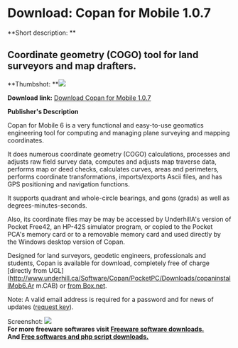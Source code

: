 # Download: Copan for Mobile 1.0.7

**Short description: **

## Coordinate geometry (COGO) tool for land surveyors and map drafters.

  
**Thumbshot: **![](http://www.freewarefiles.com/screenshot/copanmobile_md.jpg)   
  
**Download link:** [Download Copan for Mobile 1.0.7](http://freesoftwares.boysofts.com/Copan-for-Mobile_program_56456.html)  
  

**Publisher's Description**  
  

Copan for Mobile 6 is a very functional and easy-to-use geomatics engineering
tool for computing and managing plane surveying and mapping coordinates.

It does numerous coordinate geometry (COGO) calculations, processes and
adjusts raw field survey data, computes and adjusts map traverse data,
performs map or deed checks, calculates curves, areas and perimeters, performs
coordinate transformations, imports/exports Ascii files, and has GPS
positioning and navigation functions.

It supports quadrant and whole-circle bearings, and gons (grads) as well as
degrees-minutes-seconds.

Also, its coordinate files may be may be accessed by UnderhillA's version of
Pocket Free42, an HP-42S simulator program, or copied to the Pocket PCA's
memory card or to a removable memory card and used directly by the Windows
desktop version of Copan.

Designed for land surveyors, geodetic engineers, professionals and students,
Copan is available for download, completely free of charge [directly from UGL]
(http://www.underhill.ca/Software/Copan/PocketPC/Downloads/copaninstallMob6.Ar
m.CAB) or [from Box.net](http://www.box.net/shared/g3i7a5aqee).

Note: A valid email address is required for a password and for news of updates
([request
key](http://www.underhill.ca/Software/Copan/PocketPC/CopanPPCKey.php)).

  
  
Screenshot: ![](http://www.freewarefiles.com/screenshot/copanmobile.jpg)  
**For more freeware softwares visit [Freeware software downloads.](http://freesoftwares.boysofts.com/)**   
**And [Free softwares and php script downloads.](http://www.boysofts.com/)**

